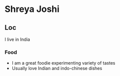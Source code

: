 # Shreya Joshi
## Loc
I live in India
### Food
- I am a great foodie experimenting variety of tastes
- Usually love Indian and indo-chinese dishes

